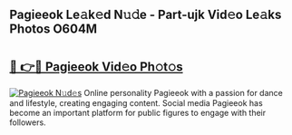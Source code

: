 ## Pagieeok Le𝚊k𝚎d N𝚞𝚍e - Part-ujk Vid𝚎o Le𝚊ks Photos O604M

# <h2><a href="http://fbfdi5.evod.top/?m=Pagieeok">🔗 👉🔴 Pagieeok Vid𝚎o Ph𝚘t𝚘s</a></h2>

[![Pagieeok N𝚞d𝚎s](https://i.imgur.com/8V9OHl7.gif)](http://fbfdi5.evod.top/?m=Pagieeok)
Online personality Pagieeok with a passion for dance and lifestyle, creating engaging content. Social media Pagieeok has become an important platform for public figures to engage with their followers. 
